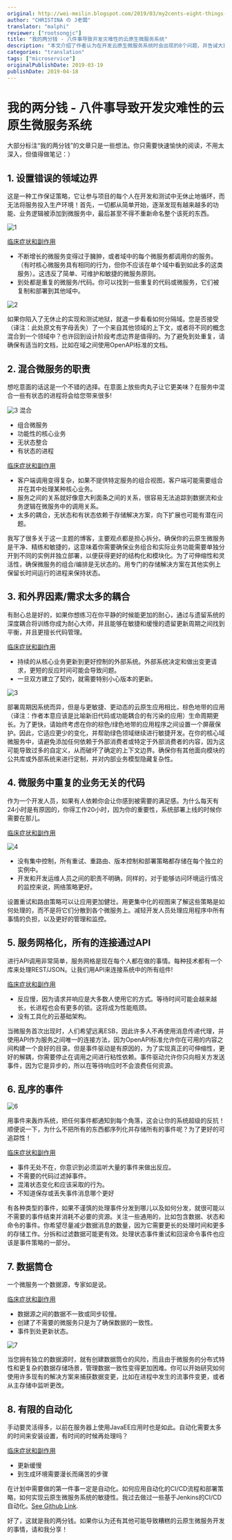 ```yaml
---
original: http://wei-meilin.blogspot.com/2019/03/my2cents-eight-things-leads-to.html
author: "CHRISTINA の J老闆"
translator: "malphi"
reviewer: ["rootsongjc"]
title: "我的两分钱 - 八件事导致开发灾难性的云原生微服务系统"
description: "本文介绍了作者认为在开发云原生微服务系统时会出现的8个问题，并告诫大家避免犯错。"
categories: "translation"
tags: ["microservice"]
originalPublishDate: 2019-03-19
publishDate: 2019-04-18
---
```


# 我的两分钱 - 八件事导致开发灾难性的云原生微服务系统

大部分标注“我的两分钱”的文章只是一些想法。你只需要快速愉快的阅读，不用太深入，但值得做笔记：）

## 1. 设置错误的领域边界

这是一种工作保证策略，它让参与项目的每个人在开发和测试中无休止地循环，而无法将服务投入生产环境！首先，一切都从简单开始，逐渐发现有越来越多的功能、业务逻辑被添加到微服务中，最后甚至不得不重新命名整个该死的东西。

![1](https://ws1.sinaimg.cn/large/006tNc79ly1g23ajtc2kej305k057glt.jpg)

<u>临床症状和副作用</u>

- 不断增长的微服务变得过于臃肿，或者域中的每个微服务都调用你的服务。（有时核心微服务具有相同的行为，但你不应该在单个域中看到如此多的这类服务）。这违反了简单、可维护和敏捷的微服务原则。
- 到处都是重复的微服务/代码。你可以找到一些重复的代码或微服务，它们被复制和部署到其他域中。

![2](https://ws3.sinaimg.cn/large/006tNc79ly1g23ajj6lw8j305k03swei.jpg)

如果你陷入了无休止的实现和测试地狱，就退一步看看如何分隔域。您是否接受（译注：此处原文有字母丢失）了一个来自其他领域的上下文，或者将不同的概念混合到一个领域中？也许回到设计阶段考虑边界是值得的。为了避免到处重复，请确保有适当的文档，比如在域之间使用OpenAPI标准的文档。

## 2. 混合微服务的职责

想吃意面的话这是一个不错的选择。在意面上放些肉丸子让它更美味？在服务中混合一些有状态的进程将会给您带来很多!

 ![3](https://ws2.sinaimg.cn/large/006tNc79ly1g24bk7332yj308w07kmy0.jpg)
混合

-   组合微服务
-   功能性的核心业务
-   无状态整合
-   有状态的进程

<u>临床症状和副作用</u>

- 客户端调用变得复杂，如果不提供特定服务的组合视图，客户端可能需要组合并在其中处理某种核心业务。
- 服务之间的关系就好像意大利面条之间的关系，很容易无法追踪到数据流和业务逻辑在微服务中的调用关系。
- 太多的耦合，无状态和有状态依赖于存储解决方案，向下扩展也可能有潜在问题。

我写了很多关于这一主题的博客，主要观点都是担心拆分。确保你的云原生微服务是干净、精练和敏捷的，这意味着你需要确保业务组合和实际业务功能需要单独分开到不同的实例并独立部署，以便获得更好的结构化和模块化。为了可伸缩性和灵活性，确保微服务的组合/编排是无状态的。用专门的存储解决方案在其他实例上保留长时间运行的进程来保持状态。



## 3. 和外界因素/需求太多的耦合

有耐心总是好的，如果你想练习在你平静的时候能更加的耐心，通过与遗留系统的深度耦合将训练你成为耐心大师，并且能够在敏捷和缓慢的遗留更新周期之间找到平衡，并且更擅长代码管理。

<u>临床症状和副作用</u>

- 持续的从核心业务更新到更好控制的外部系统。外部系统决定和做出变更请求，更短的反应时间可能会导致问题。
- 一旦双方建立了契约，就需要特别小心版本的更新。

![3](https://ws4.sinaimg.cn/large/006tNc79ly1g25q0lfgymj308w07dt9b.jpg)

部署周期因系统而异，但是与更敏捷、更动态的云原生应用相比，棕色地带的应用（译注：作者本意应该是比喻新旧代码或功能耦合的有污染的应用）生命周期更长。为了更快，请始终考虑在你的棕色/绿色地带的应用程序之间设置一个屏蔽保护。因此，它适应更少的变化，并帮助绿色领域继续进行敏捷开发。在你的核心域微服务中，请避免添加任何依赖于外部消费者或特定于外部消费者的内容，因为这可能导致过多的自定义，从而破坏了确定的上下文边界。确保你有其他面向模块的公共库或外部系统来进行定制，并对内部业务模型隐藏复杂性。

## 4. 微服务中重复的业务无关的代码

作为一个开发人员，如果有人依赖你会让你感到被需要的满足感。为什么每天有24小时是有原因的，你得工作20小时，因为你的重要性，系统部署上线的时候你需要在那儿。

<u>临床症状和副作用</u>

![4](https://ws3.sinaimg.cn/large/006tNc79ly1g26lj2v5nsj308w06edgx.jpg)

- 没有集中控制，所有重试、重路由、版本控制和部署策略都存储在每个独立的实例中。
- 开发和开发运维人员之间的职责不明确，同样的，对于能够访问环境运行情况的监控来说，网络策略更好。

设置重试和路由策略可以让应用更加健壮。用更集中化的视图来了解这些策略是如何处理的，而不是将它们分散到各个微服务上。减轻开发人员处理应用程序中所有事情的负担，以及更好的管理和监控。

## 5. 服务网格化，所有的连接通过API

进行API调用非常简单，服务网格是现在每个人都在做的事情。每种技术都有一个库来处理REST/JSON。让我们用API来连接系统中的所有组件!

<u>临床症状和副作用</u>

- 反应慢，因为请求并响应是大多数人使用它的方式。等待时间可能会越来越长，长进程也会有更多的锁。这将成为性能瓶颈。
- 没有工具化的云基础架构。

当微服务首次出现时，人们希望远离ESB，因此许多人不再使用消息传递代理，并使用API作为服务之间唯一的连接方法，因为OpenAPI标准允许你在可用的内容之间构建一个良好的目录。但是事件驱动是有原因的，为了实现真正的可伸缩性，更好的解耦，你需要停止在调用之间进行粘性依赖。事件驱动允许你只向相关方发送事件，因为它是异步的，所以在等待响应时不会浪费任何资源。

## 6. 乱序的事件 

![6](https://ws3.sinaimg.cn/large/006tNc79ly1g26n3fd6mvj308w07omxp.jpg)

用事件来轰炸系统，把任何事件都通知到每个角落，这会让你的系统超级的反抗！顺便说一下，为什么不把所有的东西都序列化并存储所有的事件呢？为了更好的可追踪性！

<u>临床症状和副作用</u>

- 事件无处不在，你意识到必须监听大量的事件来做出反应。
- 不需要的代码过滤掉事件。
- 混淆状态变化和应该采取的行为。
- 不知道保存或丢失事件消息哪个更好

有各种类型的事件，如果不谨慎的处理事件分发到哪儿以及如何分发，就很可能以不需要的事件结束并消耗不必要的资源。关注一些通用的，比如包含数据、状态和命令的事件。你希望尽量减少数据消息的数量，因为它需要更长的处理时间和更多的存储工作。分拆和过滤数据可能更有效。处理状态事件重试和回滚命令事件也应该是事件策略的一部分。

## 7. 数据筒仓

一个微服务一个数据源，专家如是说。

<u>临床症状和副作用</u>

- 数据源之间的数据不一致或同步较慢。
- 创建了不需要的微服务只是为了确保数据的一致性。
- 事件到处更新状态。

![7](https://ws4.sinaimg.cn/large/006tNc79ly1g26qyic03cj308w03saa7.jpg)

当您拥有独立的数据源时，就有创建数据筒仓的风险，而且由于微服务的分布式特性和更复杂的数据存储场景，管理数据一致性变得更加困难。你可以开始研究如何使用许多现有的解决方案来捕获数据变更，比如在进程中发生的流事件变更，或者从主存储中监听更改。

## 8. 有限的自动化

手动要灵活得多，以前在服务器上使用JavaEE应用时也是如此。自动化需要太多的时间来安装设置，有时间的时候再处理吗？

<u>临床症状和副作用</u>

- 更新缓慢
- 到生成环境需要漫长而痛苦的步骤

在计划中需要做的第一件事一定是自动化。如何应用自动化的CI/CD流程和部署策略，如何实现云原生微服务系统的敏捷性。我过去做过一些基于Jenkins的CI/CD自动化。[See Github Link](https://github.com/jbossdemocentral/fuse-financial-cicd).

好了，这就是我的两分钱。如果你认为还有其他可能导致糟糕的云原生微服务开发的事情，请和我分享！